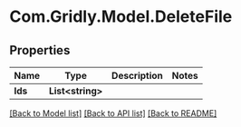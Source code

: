 
# Com.Gridly.Model.DeleteFile

## Properties

Name | Type | Description | Notes
------------ | ------------- | ------------- | -------------
**Ids** | **List&lt;string&gt;** |  | 

[[Back to Model list]](../README.md#documentation-for-models)
[[Back to API list]](../README.md#documentation-for-api-endpoints)
[[Back to README]](../README.md)

